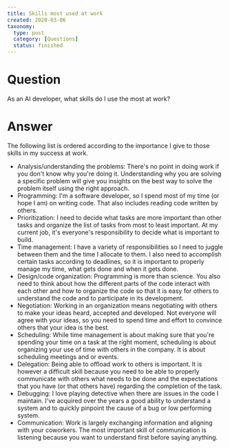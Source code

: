 ```yaml
---
title: Skills most used at work
created: 2020-03-06
taxonomy:
  type: post
  category: [Questions]
  status: finished
---
```


# Question
As an AI developer, what skills do I use the most at work?

# Answer
The following list is ordered according to the importance I give to those skills in my success at work.

* Analysis/understanding the problems: There's no point in doing work if you don't know why you're doing it. Understanding why you are solving a specific problem will give you insights on the best way to solve the problem itself using the right approach.
* Programming: I'm a software developer, so I spend most of my time (or hope I am) on writing code. That also includes reading code written by others.
* Prioritization: I need to decide what tasks are more important than other tasks and organize the list of tasks from most to least important. At my current job, it's everyone's responsibility to decide what is important to build.
* Time management: I have a variety of responsibilities so I need to juggle between them and the time I allocate to them. I also need to accomplish certain tasks according to deadlines, so it is important to properly manage my time, what gets done and when it gets done.
* Design/code organization: Programming is more than science. You also need to think about how the different parts of the code interact with each other and how to organize the code so that it is easy for others to understand the code and to participate in its development.
* Negotiation: Working in an organization means negotiating with others to make your ideas heard, accepted and developed. Not everyone will agree with your ideas, so you need to spend time and effort to convince others that your idea is the best.
* Scheduling: While time management is about making sure that you're spending your time on a task at the right moment, scheduling is about organizing your use of time with others in the company. It is about scheduling meetings and or events.
* Delegation: Being able to offload work to others is important. It is however a difficult skill because you need to be able to properly communicate with others what needs to be done and the expectations that you have (or that others have) regarding the completion of the task.
* Debugging: I love playing detective when there are issues in the code I maintain. I've acquired over the years a good ability to understand a system and to quickly pinpoint the cause of a bug or low performing system.
* Communication: Work is largely exchanging information and aligning with your coworkers. The most important skill of communication is listening because you want to understand first before saying anything.
